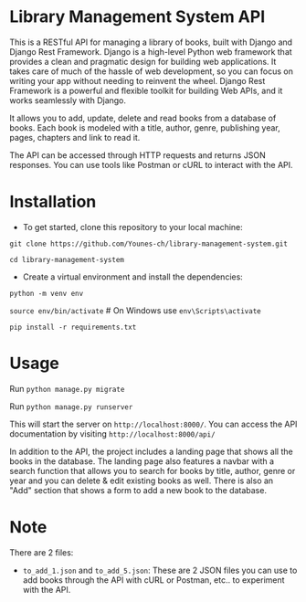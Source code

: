 # Library Management System API

This is a RESTful API for managing a library of books, built with Django and Django Rest Framework. Django is a high-level Python web framework that provides a clean and pragmatic design for building web applications. It takes care of much of the hassle of web development, so you can focus on writing your app without needing to reinvent the wheel. Django Rest Framework is a powerful and flexible toolkit for building Web APIs, and it works seamlessly with Django.

It allows you to add, update, delete and read books from a database of books. Each book is modeled with a title, author, genre, publishing year, pages, chapters and link to read it.

The API can be accessed through HTTP requests and returns JSON responses. You can use tools like Postman or cURL to interact with the API.

# Installation

* To get started, clone this repository to your local machine:

`git clone https://github.com/Younes-ch/library-management-system.git`

`cd library-management-system`

* Create a virtual environment and install the dependencies:

`python -m venv env`

`source env/bin/activate`  # On Windows use `env\Scripts\activate`

`pip install -r requirements.txt`

# Usage

Run `python manage.py migrate`

Run `python manage.py runserver`

This will start the server on `http://localhost:8000/`. You can access the API documentation by visiting `http://localhost:8000/api/`


In addition to the API, the project includes a landing page that shows all the books in the database. The landing page also features a navbar with a search function that allows you to search for books by title, author, genre or year and you can delete & edit existing books as well. There is also an "Add" section that shows a form to add a new book to the database.

# Note

There are 2 files:
- `to_add_1.json` and `to_add_5.json`: These are 2 JSON files you can use to add books through the API with cURL or Postman, etc.. to experiment with the API.
